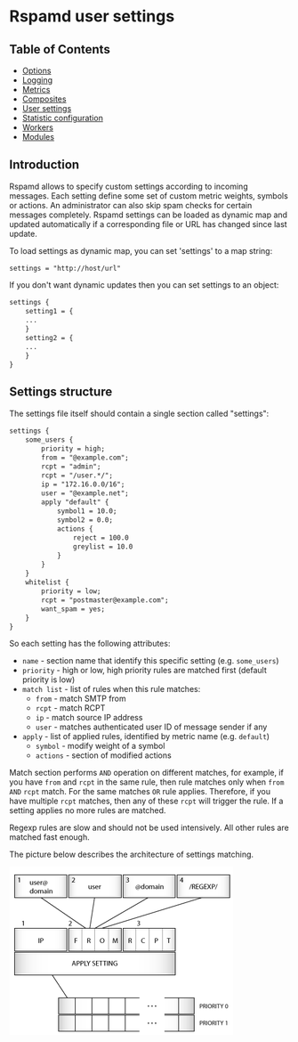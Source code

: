 # Rspamd user settings

## Table of Contents

* [Options](options.md)
* [Logging](logging.md)
* [Metrics](metrics.md)
* [Composites](composites.md)
* [User settings](settings.md)
* [Statistic configuration](statistic.md)
* [Workers](../workers/index.md)
* [Modules](../modules/index.md)

## Introduction

Rspamd allows to specify custom settings according to incoming messages. Each setting define some set
of custom metric weights, symbols or actions. An administrator can also skip spam checks for certain
messages completely. Rspamd settings can be loaded as dynamic map
and updated automatically if a corresponding file or URL has changed since last update.

To load settings as dynamic map, you can set 'settings' to a map string:

~~~nginx
settings = "http://host/url"
~~~

If you don't want dynamic updates then you can set settings to an object:

~~~nginx
settings {
	setting1 = {
	...
	}
	setting2 = {
	...
	}
}
~~~

## Settings structure

The settings file itself should contain a single section called "settings":

~~~nginx
settings {
	some_users {
		priority = high;
		from = "@example.com";
		rcpt = "admin";
		rcpt = "/user.*/";
		ip = "172.16.0.0/16";
		user = "@example.net";
		apply "default" {
			symbol1 = 10.0;
			symbol2 = 0.0;
			actions {
				reject = 100.0
				greylist = 10.0
			}
		}
	}
	whitelist {
		priority = low;
		rcpt = "postmaster@example.com";
		want_spam = yes;
	}
}
~~~

So each setting has the following attributes:

- `name` - section name that identify this specific setting (e.g. `some_users`)
- `priority` - high or low, high priority rules are matched first (default priority is low)
- `match list` - list of rules when this rule matches:
	+ `from` - match SMTP from
	+ `rcpt` - match RCPT
	+ `ip` - match source IP address
	+ `user` - matches authenticated user ID of message sender if any
- `apply` - list of applied rules, identified by metric name (e.g. `default`)
	+ `symbol` - modify weight of a symbol
	+ `actions` - section of modified actions

Match section performs `AND` operation on different matches, for example, if you have
`from` and `rcpt` in the same rule, then rule matches only when `from` `AND` `rcpt` match.
For the same matches `OR` rule applies. Therefore, if you have multiple `rcpt` matches, then any of
these `rcpt` will trigger the rule. If a setting applies no more rules are matched.

Regexp rules are slow and should not be used intensively. All other rules are matched fast enough.

The picture below describes the architecture of settings matching.

![Settings match procedure](settings.png "Settings match procedure")
